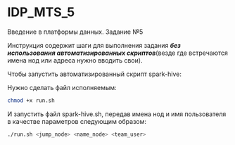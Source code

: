 # IDP_MTS_5
Введение в платформы данных. Задание №5

Инструкция содержит шаги для выполнения задания ***без использования автоматизированных скриптов***(везде где встречаются имена нод или адреса нужно вводить свои).

Чтобы запустить автоматизированный скрипт spark-hive:

Нужно сделать файл исполняемым:
```bash
chmod +x run.sh
```
И запустить файл spark-hive.sh, передав имена нод и имя пользователя в качестве параметров следующим образом:
```bash
./run.sh <jump_node> <name_node> <team_user>
```
